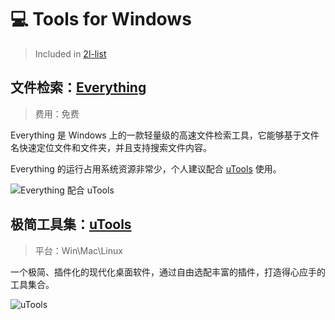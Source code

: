 # 💻 Tools for Windows

> Included in [2l-list](https://github.com/waringhu/2l-list)

## 文件检索：[Everything](https://www.voidtools.com/zh-cn/)

> 费用：免费

Everything 是 Windows 上的一款轻量级的高速文件检索工具，它能够基于文件名快速定位文件和文件夹，并且支持搜索文件内容。

Everything 的运行占用系统资源非常少，个人建议配合 [uTools](https://u.tools/) 使用。

![Everything 配合 uTools](https://cdn.jsdelivr.net/gh/waringhu/simp-CDN/2l-list/windows-tool/everything.png)

## 极简工具集：[uTools](https://u.tools/)

> 平台：Win\Mac\Linux

一个极简、插件化的现代化桌面软件，通过自由选配丰富的插件，打造得心应手的工具集合。

![uTools](https://cdn.jsdelivr.net/gh/waringhu/simp-CDN/2l-list/windows-tool/utools.png)
